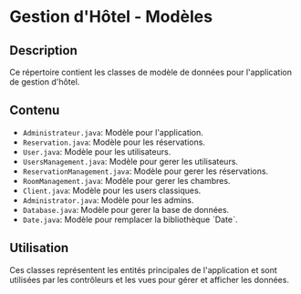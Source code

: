 # Gestion d'Hôtel - Modèles

## Description
Ce répertoire contient les classes de modèle de données pour l'application de gestion d'hôtel.

## Contenu
- `Administrateur.java`: Modèle pour l'application.
- `Reservation.java`: Modèle pour les réservations.
- `User.java`: Modèle pour les utilisateurs.
- `UsersManagement.java`: Modèle pour gerer les utilisateurs.
- `ReservationManagement.java`: Modèle pour gerer les réservations.
- `RoomManagement.java`: Modèle pour gerer les chambres.
- `Client.java`: Modèle pour les users classiques.
- `Administrator.java`: Modèle pour les admins.
- `Database.java`: Modèle pour gerer la base de données.
- `Date.java`: Modèle pour remplacer la bibliothèque ˋDateˋ.

## Utilisation
Ces classes représentent les entités principales de l'application et sont utilisées par les contrôleurs et les vues pour gérer et afficher les données.
